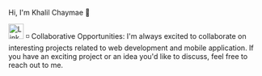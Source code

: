 Hi, I'm Khalil Chaymae 👋

[<img src="https://cdn.jsdelivr.net/npm/simple-icons@6.0.0/icons/linkedin.svg" width="30px" alt="LinkedIn" />](https://www.linkedin.com/in/chaymae-khalil-b6aa31181/)
◽ Collaborative Opportunities:
I'm always excited to collaborate on interesting projects related to web development and mobile application. 
If you have an exciting project or an idea you'd like to discuss, feel free to reach out to me.
